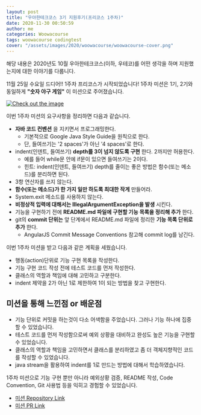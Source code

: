 ```yaml
---
layout: post
title: "우아한테크코스 3기 지원후기(프리코스 1주차)"
date: 2020-11-30 00:50:59
author: me
categories: Woowacourse
tags: woowacourse codingtest
cover: "/assets/images/2020/woowacourse/woowacourse-cover.png"
---
```


해당 내용은 2020년도 10월 우아한테크코스(이하, 우테코)를 어떤 생각을 하며 지원했는지에 대한 이야기를 다룹니다.


11월 25일 수요일 드디어!! 1주차 프리코스가 시작되었습니다! 1주차 미션은 1기, 2기와 동일하게 **"숫자 야구 게임"** 이 미션으로 주어졌습니다.

<a href="{{ site.2020_woowacourse_img }}/woowacourse-freecourse-week-1.jpg" data-lightbox="falcon9-large" data-title="Check out the image">
  <img src="{{ site.2020_woowacourse_img }}/woowacourse-freecourse-week-1.jpg" title="Check out the image">
</a>

이번 1주차 미션의 요구사항을 정리하면 다음과 같습니다.

* **자바 코드 컨벤션** 을 지키면서 프로그래밍한다.
  + 기본적으로 Google Java Style Guide을 원칙으로 한다.
  + 단, 들여쓰기는 '2 spaces'가 아닌 '4 spaces'로 한다.
* indent(인덴트, 들여쓰기) **depth를 3이 넘지 않도록 구현** 한다. 2까지만 허용한다.
  + 예를 들어 while문 안에 if문이 있으면 들여쓰기는 2이다.
  + 힌트: indent(인덴트, 들여쓰기) depth를 줄이는 좋은 방법은 함수(또는 메소드)를 분리하면 된다.
* 3항 연산자를 쓰지 않는다.
* **함수(또는 메소드)가 한 가지 일만 하도록 최대한 작게** 만들어라.
* System.exit 메소드를 사용하지 않는다.
* **비정상적 입력에 대해서는 IllegalArgumentException을 발생** 시킨다.
* 기능을 구현하기 전에 **README.md 파일에 구현할 기능 목록을 정리해 추가** 한다.
* git의 **commit 단위는** 앞 단계에서 README.md 파일에 정리한 **기능 목록 단위로 추가** 한다.
  + AngularJS Commit Message Conventions 참고해 commit log를 남긴다.


이번 1주차 미션을 받고 다음과 같은 계획을 세웠습니다.

* 행동(action)단위로 기능 구현 목록을 작성한다.
* 기능 구현 코드 작성 전에 테스트 코드를 먼저 작성한다.
* 클래스의 역할과 책임에 대해 고민하고 구분한다.
* indent 제약을 2가 아닌 1로 제한하여 1이 되는 방법을 찾고 구현한다.


## 미션을 통해 느낀점 or 배운점
* 기능 단위로 커밋을 하는것이 다소 어색함을 주었습니다. 그러나 기능 하나에 집중할 수 있었습니다.
* 테스트 코드를 먼저 작성함으로써 예외 상황을 대비하고 완성도 높은 기능을 구현할 수 있었습니다.
* 클래스의 역할과 책임을 고민하면서 클래스를 분리하였고 좀 더 객체지향적인 코드를 작성할 수 있었습니다.
* java stream을 활용하여 indent를 1로 만드는 방법에 대해서 학습하였습니다.


1주차 미션으로 기능 구현 뿐만 아니라 예외상황 검증, README 작성, Code Convention, Git 사용법 등을 익히고 경험할 수 있었습니다.

* [미션 Repository Link](https://github.com/doorisopen/java-baseball-precourse/tree/doorisopen)
* [미션 PR Link](https://github.com/woowacourse/java-baseball-precourse/pull/251)